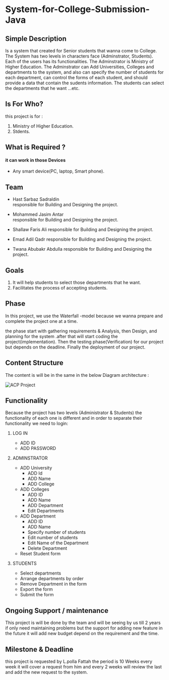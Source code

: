 # System-for-College-Submission-Java

## Simple Description
Is a system that created for Senior students that wanna come to College. The System has two levels in characters face (Adminstrator, Students). Each of the users has its functionalities. The Adminstrator is Ministry of Higher Education. The Adminstrator can Add Universities, Colleges and departments to the system, and also can specify the number of students for each department, can control the forms of each student, and should provide a data that contain the sudents information. The students can select the departments that he want ...etc.

## Is For Who?
this project is for :
  1. Ministry of Higher Education.
  2. Stdents.

## What is Required ?
#### it can work in those Devices
 - Any smart device(PC, laptop, Smart phone).     

## Team
- Hast Sarbaz Sadraldin     
responsible for Building and Designing the project.

- Mohammed Jasim Antar    
responsible for Building and Designing the project.

- Shallaw Faris Ali
responsible for Building and Designing the project.

- Emad Adil Qadr
responsible for Building and Designing the project.

- Twana Abubakr Abdulla
responsible for Building and Designing the project.

## Goals
  1. It will help students to select those departments that he want.
  2. Facilitates the process of accepting students.
  
## Phase 
In this project, we use the Waterfall -model because we wanna prepare and complete the project one at a time.

the phase start with gathering requirements & Analysis, then Design, and planning for the system .after that will start coding the project(implementation). Then the testing phase(Verification) for our project but depends on the deadline. Finally the deployment of our project.

## Content Structure 
The content is will be in the same in the below Diagram architecture :

![ACP Project](https://user-images.githubusercontent.com/69985235/194930782-4d09bf80-6f9d-4567-b8f0-dfce4d68ea61.png)


## Functionality 
Because the project has two levels (Administrator & Students) the functionality of each one is different and in order to separate their  functionality we need to login:
1. LOG IN 
   - ADD ID
   - ADD PASSWORD
  
2. ADMINSTRATOR
   - ADD University 
       - ADD Id
       - ADD Name
       - ADD College
   - ADD Colleges
       - ADD ID
       - ADD Name
       - ADD Department
       - Edit Departments
    - ADD Department 
       - ADD ID
       - ADD Name
       - Specify number of students
       - Edit number of students
       - Edit Name of the Department
       - Delete Department
    - Reset Student form
 3. STUDENTS  
    - Select departments
    - Arrange departments by order
    - Remove Department in the form
    - Export the form
    - Submit the form

## Ongoing  Support / maintenance  
This project is will be done by the team and will be seeing by us till 2 years if only need maintaining problems but the support for adding new feature  in the future it will add new budget depend on the requirement and the time.


## Milestone & Deadline 
this project is requested by L.polla Fattah the period is 10 Weeks
every week it will cover a request from him and every 2 weeks will review the last and add the new request to the system.

